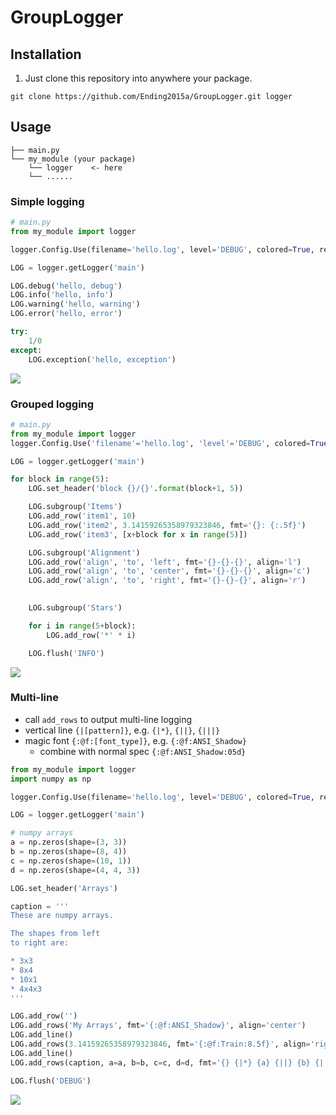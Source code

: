 # GroupLogger

## Installation
1. Just clone this repository into anywhere your package.
```
git clone https://github.com/Ending2015a/GroupLogger.git logger
```

## Usage

```
├── main.py
└── my_module (your package)
    └── logger    <- here
    └── ......
```
### Simple logging
```python
# main.py
from my_module import logger

logger.Config.Use(filename='hello.log', level='DEBUG', colored=True, reset=False)

LOG = logger.getLogger('main')

LOG.debug('hello, debug')
LOG.info('hello, info')
LOG.warning('hello, warning')
LOG.error('hello, error')

try:
    1/0
except:
    LOG.exception('hello, exception')
```

![](https://github.com/Ending2015a/logger/blob/master/image/screenshot.png)

### Grouped logging
```python
# main.py
from my_module import logger
logger.Config.Use('filename'='hello.log', 'level'='DEBUG', colored=True, reset=False)

LOG = logger.getLogger('main')

for block in range(5):
    LOG.set_header('block {}/{}'.format(block+1, 5))

    LOG.subgroup('Items')
    LOG.add_row('item1', 10)
    LOG.add_row('item2', 3.14159265358979323846, fmt='{}: {:.5f}')
    LOG.add_row('item3', [x+block for x in range(5)])

    LOG.subgroup('Alignment')
    LOG.add_row('align', 'to', 'left', fmt='{}-{}-{}', align='l')
    LOG.add_row('align', 'to', 'center', fmt='{}-{}-{}', align='c')
    LOG.add_row('align', 'to', 'right', fmt='{}-{}-{}', align='r')
    

    LOG.subgroup('Stars')

    for i in range(5+block):
        LOG.add_row('*' * i)

    LOG.flush('INFO')

```
![](https://github.com/Ending2015a/GroupLogger/blob/master/image/screenshot2.png)


### Multi-line
* call `add_rows` to output multi-line logging
* vertical line `{|[pattern]}`, e.g. `{|*}`, `{||}`, `{|||}`
* magic font `{:@f:[font_type]}`, e.g. `{:@f:ANSI_Shadow}`
    * combine with normal spec `{:@f:ANSI_Shadow:05d}`

```python
from my_module import logger
import numpy as np

logger.Config.Use(filename='hello.log', level='DEBUG', colored=True, reset=False)

LOG = logger.getLogger('main')

# numpy arrays
a = np.zeros(shape=(3, 3))
b = np.zeros(shape=(8, 4))
c = np.zeros(shape=(10, 1))
d = np.zeros(shape=(4, 4, 3))

LOG.set_header('Arrays')

caption = '''
These are numpy arrays.

The shapes from left
to right are:

* 3x3
* 8x4
* 10x1
* 4x4x3
'''

LOG.add_row('')
LOG.add_rows('My Arrays', fmt='{:@f:ANSI_Shadow}', align='center')
LOG.add_line()
LOG.add_rows(3.14159265358979323846, fmt='{:@f:Train:8.5f}', align='right')
LOG.add_line()
LOG.add_rows(caption, a=a, b=b, c=c, d=d, fmt='{} {|*} {a} {||} {b} {||} {c} {||} {d}')

LOG.flush('DEBUG')
```
![](https://github.com/Ending2015a/GroupLogger/blob/master/image/screenshot3.png)

